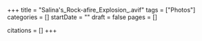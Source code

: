 +++
title = "Salina's_Rock-afire_Explosion_.avif"
tags = ["Photos"]
categories = []
startDate = ""
draft = false
pages = []

citations = []
+++
